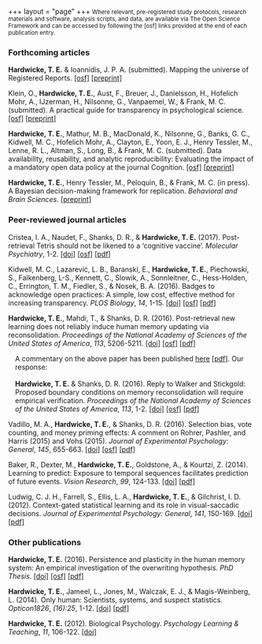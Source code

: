 +++
layout = "page"
+++
<small>Where relevant, pre-registered study protocols, research materials and software, analysis scripts, and data, are available via The Open Science Framework and can be accessed by following the [osf] links provided at the end of each publication entry.</small>

### Forthcoming articles

**Hardwicke, T. E.** & Ioannidis, J. P. A. (submitted). Mapping the universe of Registered Reports. [[osf]](https://osf.io/7dpwb/) [[preprint]](https://dx.doi.org/10.17605/OSF.IO/FZPCY)

Klein, O., **Hardwicke, T. E.**, Aust, F., Breuer, J., Danielsson, H., Hofelich Mohr, A., IJzerman, H., Nilsonne, G., Vanpaemel, W., & Frank, M. C. (submitted). A practical guide for transparency in psychological science. [[osf]](https://osf.io/xf6ug/) [[preprint]](https://dx.doi.org/10.17605/OSF.IO/RTYGM)

**Hardwicke, T. E.**, Mathur, M. B., MacDonald, K., Nilsonne, G., Banks, G. C., Kidwell, M. C., Hofelich Mohr, A., Clayton, E., Yoon, E. J., Henry Tessler, M., Lenne, R. L., Altman, S., Long, B., & Frank, M. C. (submitted). Data availability, reusability, and analytic reproducibility: Evaluating the impact of a mandatory open data policy at the journal Cognition. [[osf]](https://osf.io/wn8fd/) [[preprint]](https://dx.doi.org/10.17605/OSF.IO/39CFB)

**Hardwicke, T. E.**, Henry Tessler, M., Peloquin, B., & Frank, M. C. (in press). A Bayesian decision-making framework for replication. *Behavioral and Brain Sciences*. [[preprint]](https://dx.doi.org/10.17605/OSF.IO/N3YAH)

### Peer-reviewed journal articles

Cristea, I. A., Naudet, F., Shanks, D. R., & **Hardwicke, T. E.** (2017). Post-retrieval Tetris should not be likened to a ‘cognitive vaccine’. *Molecular Psychiatry*, 1-2. [[doi]](http://dx.doi.org/10.1038/mp.2017.222) [[osf]](https://osf.io/2mcra/) [[pdf]](http://rdcu.be/xXsi)

Kidwell, M. C., Lazarević, L. B., Baranski, E., **Hardwicke, T. E.**, Piechowski, S., Falkenberg, L-S., Kennett, C., Slowik, A., Sonnleitner, C., Hess-Holden, C., Errington, T. M., Fiedler, S., & Nosek, B. A. (2016). Badges to acknowledge open practices: A simple, low cost, effective method for increasing transparency. *PLOS Biology*, *14*, 1-15. [[doi]](https://dx.doi.org/10.1371/journal.pbio.1002456) [[osf]](https://osf.io/rfgdw/) [[pdf]](/docs/openBadges.pdf)

**Hardwicke, T. E.**, Mahdi, T., & Shanks, D. R. (2016). Post-retrieval new learning does not reliably induce human memory updating via reconsolidation. *Proceedings of the National Academy of Sciences of the United States of America*, *113*, 5206-5211. [[doi]](https://dx.doi.org/10.1073/pnas.1601440113) [[osf]](https://osf.io/gpeq4/) [[pdf]](/docs/sequenceRecon.pdf)

<div style="margin-left: 1em; text-align: left"><p style="text-align: left">
A commentary on the above paper has been published <a href="https://dx.doi.org/10.1073/pnas.1607964113">here</a> <a href="/docs/sequenceReconComment.pdf">[pdf]</a>. Our response:<br /><br />
<strong>Hardwicke, T. E.</strong> & Shanks, D. R. (2016). Reply to Walker and Stickgold: Proposed boundary conditions on memory reconsolidation will require empirical verification. <em>Proceedings of the National Academy of Sciences of the United States of America</em>, <em>113</em>, 1-2.  <a href="https://dx.doi.org/10.1073/pnas.1608235113">[doi]</a> <a href="https://osf.io/gpeq4/">[osf]</a> <a href="/docs/sequenceReconReply.pdf">[pdf]</a>
</p></div>

Vadillo, M. A., **Hardwicke, T. E.**, & Shanks, D. R. (2016). Selection bias, vote counting, and money priming effects: A comment on Rohrer, Pashler, and Harris (2015) and Vohs (2015). *Journal of Experimental Psychology: General*, *145*, 655-663. [[doi]](https://dx.doi.org/10.1037/xge0000157) [[osf]](https://osf.io/4e3gy/) [[pdf]](/docs/moneyPriming.pdf)

Baker, R., Dexter, M., **Hardwicke, T. E.**, Goldstone, A., & Kourtzi, Z. (2014). Learning to predict: Exposure to temporal sequences facilitates prediction of future events. *Vision Research*, *99*, 124-133. [[doi]](http://dx.doi.org/10.1016/j.visres.2013.10.017) [[pdf]](/docs/learningToPredict.pdf)

Ludwig, C. J. H., Farrell, S., Ellis, L. A., **Hardwicke, T. E.**, & Gilchrist, I. D. (2012). Context-gated statistical learning and its role in visual-saccadic decisions. *Journal of Experimental Psychology: General*, *141*, 150-169. [[doi]](http://dx.doi.org/10.1037/a0024916) [[pdf]](/docs/contextGatedSL.pdf)

### Other publications

**Hardwicke, T. E.** (2016). Persistence and plasticity in the human memory system: An empirical investigation of the overwriting hypothesis. *PhD Thesis*. [[doi]](https://dx.doi.org/10.17605/OSF.IO/R4C32) [[osf]](https://osf.io/rxtgs/) [[pdf]](/docs/Hardwicke_thesis.pdf)

**Hardwicke, T. E.**, Jameel, L., Jones, M., Walczak, E. J., & Magis-Weinberg, L. (2014). Only human: Scientists, systems, and suspect statistics. *Opticon1826*, *(16):25*, 1-12. [[doi]](http://dx.doi.org/10.5334/opt.ch) [[pdf]](/docs/onlyHuman.pdf)

**Hardwicke, T. E.** (2012). Biological Psychology. *Psychology Learning & Teaching*, *11*, 106-122. [[doi]](http://dx.doi.org/10.2304/plat.2012.11.1.106)
